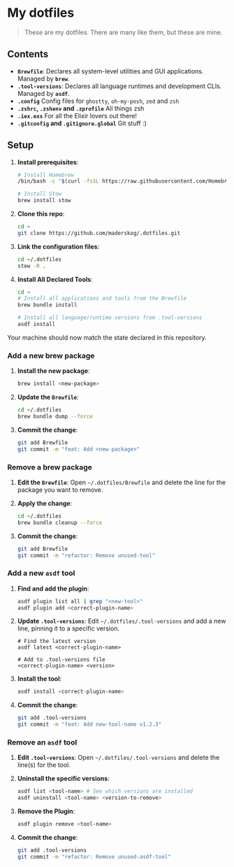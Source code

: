 # My dotfiles

> These are my dotfiles. There are many like them, but these are mine.


## Contents
-   **`Brewfile`**: Declares all system-level utilities and GUI applications. Managed by **`brew`**.
-   **`.tool-versions`**: Declares all language runtimes and development CLIs. Managed by **`asdf`**.
-   **`.config`** Config files for `ghostty`, `oh-my-posh`, `zed` and `zsh`
-   **`.zshrc`, `.zshenv` and `.zprofile`** All things zsh
-   **`.iex.exs`** For all the Elixir lovers out there!
-   **`.gitconfig` and `.gitignore.global`** Git stuff :) 


## Setup


1.  **Install prerequisites**:
    ```bash
    # Install Homebrew
    /bin/bash -c "$(curl -fsSL https://raw.githubusercontent.com/Homebrew/install/HEAD/install.sh)"
    
    # Install Stow
    brew install stow
    ```

2.  **Clone this repo**:
    ```bash
    cd ~
    git clone https://github.com/maderskog/.dotfiles.git
    ```

3.  **Link the configuration files**:
    ```bash
    cd ~/.dotfiles
    stow -R .
    ```

4.  **Install All Declared Tools**:
    ```bash
    cd ~
    # Install all applications and tools from the Brewfile
    brew bundle install
    
    # Install all language/runtime versions from .tool-versions
    asdf install
    ```

Your machine should now match the state declared in this repository.



### Add a new brew package

1.  **Install the new package**:
    ```bash
    brew install <new-package>
    ```

2.  **Update the `Brewfile`**:
    ```bash
    cd ~/.dotfiles
    brew bundle dump --force
    ```

3.  **Commit the change**:
    ```bash
    git add Brewfile
    git commit -m "feat: Add <new-package>"
    ```

### Remove a brew package

1.  **Edit the `Brewfile`**:
    Open `~/.dotfiles/Brewfile` and delete the line for the package you want to remove.

2.  **Apply the change**:
    ```bash
    cd ~/.dotfiles
    brew bundle cleanup --force
    ```

3.  **Commit the change**:
    ```bash
    git add Brewfile
    git commit -m "refactor: Remove unused-tool"
    ```

### Add a new `asdf` tool

1.  **Find and add the plugin**:
    ```bash
    asdf plugin list all | grep "<new-tool>"
    asdf plugin add <correct-plugin-name>
    ```

2.  **Update `.tool-versions`**:
    Edit `~/.dotfiles/.tool-versions` and add a new line, pinning it to a specific version.
    ```
    # Find the latest version
    asdf latest <correct-plugin-name>
    
    # Add to .tool-versions file
    <correct-plugin-name> <version>
    ```

3.  **Install the tool**:
    ```bash
    asdf install <correct-plugin-name>
    ```

4.  **Commit the change**:
    ```bash
    git add .tool-versions
    git commit -m "feat: Add new-tool-name v1.2.3"
    ```

### Remove an `asdf` tool

1.  **Edit `.tool-versions`**:
    Open `~/.dotfiles/.tool-versions` and delete the line(s) for the tool.

2.  **Uninstall the specific versions**:
    ```bash
    asdf list <tool-name> # See which versions are installed
    asdf uninstall <tool-name> <version-to-remove>
    ```

3.  **Remove the Plugin**:
    ```bash
    asdf plugin remove <tool-name>
    ```

4.  **Commit the change**:
    ```bash
    git add .tool-versions
    git commit -m "refactor: Remove unused-asdf-tool"
    ```

